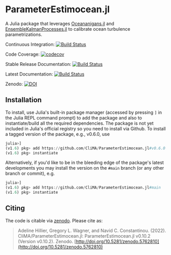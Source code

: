 # ParameterEstimocean.jl

A Julia package that leverages [Oceananigans.jl](http://github.com/CliMA/Oceananigans.jl/) and [EnsembleKalmanProcesses.jl](https://github.com/CliMA/EnsembleKalmanProcesses.jl) to calibrate ocean turbulence parametrizations.

Continuous Integration: [![Build Status](https://github.com/CliMA/ParameterEstimocean.jl/workflows/CI/badge.svg)](https://github.com/CliMA/ParameterEstimocean.jl/actions?query=workflow%3ACI+branch%3Amaster)

Code Coverage: [![codecov](https://codecov.io/gh/CliMA/ParameterEstimocean.jl/branch/main/graph/badge.svg?token=cPeTALmiPU)](https://codecov.io/gh/CliMA/ParameterEstimocean.jl)

Stable Release Documentation: [![Build Status](https://img.shields.io/badge/documentation-stable%20release-blue)](https://clima.github.io/ParameterEstimocean.jl/stable)

Latest Documentation: [![Build Status](https://img.shields.io/badge/documentation-in%20development-orange)](https://clima.github.io/ParameterEstimocean.jl/dev)

Zenodo: [![DOI](https://zenodo.org/badge/DOI/10.5281/zenodo.5762810.svg)](https://doi.org/10.5281/zenodo.5762810)


## Installation

To install, use Julia's  built-in package manager (accessed by pressing `]` in the Julia REPL command prompt) to add the package and also to instantiate/build all the required dependencies. The package is not yet included in Julia's official
registry so you need to install via Github. To install a tagged version of the package, e.g., v0.6.0, use

```julia
julia>]
(v1.6) pkg> add https://github.com/CliMA/ParameterEstimocean.jl#v0.6.0
(v1.6) pkg> instantiate
```

Alternatively, if you'd like to be in the bleeding edge of the package's latest developments you may
install the version on the `#main` branch (or any other branch or commit), e.g.

```julia
julia>]
(v1.6) pkg> add https://github.com/CliMA/ParameterEstimocean.jl#main
(v1.6) pkg> instantiate
```


## Citing

The code is citable via [zenodo](https://zenodo.org). Please cite as:

> Adeline Hillier, Gregory L. Wagner, and Navid C. Constantinou. (2022). CliMA/ParameterEstimocean.jl: ParameterEstimocean.jl v0.10.2 (Version v0.10.2). Zenodo. [http://doi.org/10.5281/zenodo.5762810](http://doi.org/10.5281/zenodo.5762810)
